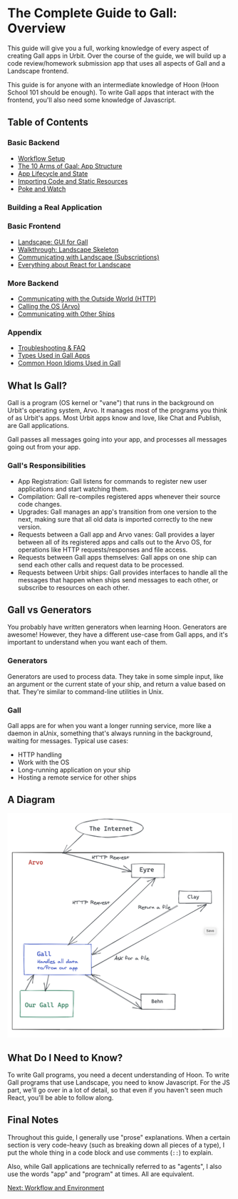 # The Complete Guide to Gall: Overview
This guide will give you a full, working knowledge of every aspect of creating Gall apps in Urbit. Over the course of the guide, we will build up a code review/homework submission app that uses all aspects of Gall and a Landscape frontend.

This guide is for anyone with an intermediate knowledge of Hoon (Hoon School 101 should be enough). To write Gall apps that interact with the frontend, you'll also need some knowledge of Javascript.

## Table of Contents

### Basic Backend
* [Workflow Setup](workflow.md)
* [The 10 Arms of Gaal: App Structure](arms.md)
* [App Lifecycle and State](lifecycle.md)
* [Importing Code and Static Resources](ford.md)
* [Poke and Watch](poke.md)

### Building a Real Application

### Basic Frontend
* [Landscape: GUI for Gall](landscape.md)
* [Walkthrough: Landscape Skeleton]()
* [Communicating with Landscape (Subscriptions)]()
* [Everything about React for Landscape]()

### More Backend
* [Communicating with the Outside World (HTTP)](http.md)
* [Calling the OS (Arvo)]()
* [Communicating with Other Ships]()

### Appendix
* [Troubleshooting & FAQ](faq.md)
* [Types Used in Gall Apps](appendix_types.md)
* [Common Hoon Idioms Used in Gall]()

## What Is Gall?
Gall is a program (OS kernel or "vane") that runs in the background on Urbit's operating system, Arvo. It manages most of the programs you think of as Urbit's apps. Most Urbit apps know and love, like Chat and Publish, are Gall applications. 

Gall passes all messages going into your app, and processes all messages going out from your app.

### Gall's Responsibilities
* App Registration: Gall listens for commands to register new user applications and start watching them.
* Compilation: Gall re-compiles registered apps whenever their source code changes.
* Upgrades: Gall manages an app's transition from one version to the next, making sure that all old data is imported correctly to the new version.
* Requests between a Gall app and Arvo vanes: Gall provides a layer between all of its registered apps and calls out to the Arvo OS, for operations like HTTP requests/responses and file access.
* Requests between Gall apps themselves: Gall apps on one ship can send each other calls and request data to be processed.
* Requests between Urbit ships: Gall provides interfaces to handle all the messages that happen when ships send messages to each other, or subscribe to resources on each other.

## Gall vs Generators
You probably have written generators when learning Hoon. Generators are awesome! However, they have a different use-case from Gall apps, and it's important to understand when you want each of them.
### Generators
Generators are used to process data. They take in some simple input, like an argument or the current state of your ship, and return a value based on that. They're similar to command-line utilities in Unix.

### Gall
Gall apps are for when you want a longer running service, more like a daemon in aUnix, something that's always running in the background, waiting for messages. Typical use cases:
* HTTP handling
* Work with the OS
* Long-running application on your ship
* Hosting a remote service for other ships

## A Diagram
![Gall Diagram](gall_diagram.png "Gall Diagram")

## What Do I Need to Know?
To write Gall programs, you need a decent understanding of Hoon. To write Gall programs that use Landscape, you need to know Javascript. For the JS part, we'll go over in a lot of detail, so that even if you haven't seen much React, you'll be able to follow along.

## Final Notes
Throughout this guide, I generally use "prose" explanations. When a certain section is very code-heavy (such as breaking down all pieces of a type), I put the whole thing in a code block and use comments (`::`) to explain.

Also, while Gall applications are technically referred to as "agents", I also use the words "app" and "program" at times. All are equivalent.

[Next: Workflow and Environment](workflow.md)
